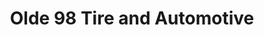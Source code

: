 ---
title: "Olde 98 Tire and Automotive"
url: /parker/olde-98-tire-and-automotive/
shop: car repair
---